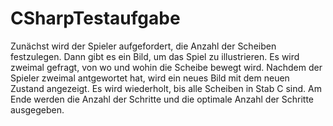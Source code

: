 # CSharpTestaufgabe

Zunächst wird der Spieler aufgefordert, die Anzahl der Scheiben festzulegen. Dann gibt es ein Bild, um das Spiel zu illustrieren. Es wird zweimal gefragt, von wo und wohin die Scheibe bewegt wird. Nachdem der Spieler zweimal antgewortet hat, wird ein neues Bild mit dem neuen Zustand angezeigt. Es wird wiederholt, bis alle Scheiben in Stab C sind. Am Ende werden die Anzahl der Schritte und die optimale Anzahl der Schritte ausgegeben.
